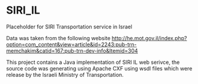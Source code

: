 SIRI_IL
=======

Placeholder for SIRI Transportation service in Israel

Data was taken from the following website 
http://he.mot.gov.il/index.php?option=com_content&view=article&id=2243:pub-trn-memchakim&catid=167:pub-trn-dev-info&Itemid=304

This project contains a Java implementation of SIRI IL web serivce,
the source code was generating using Apache CXF using wsdl files which were release by the Israeli Ministry of Transportation.
